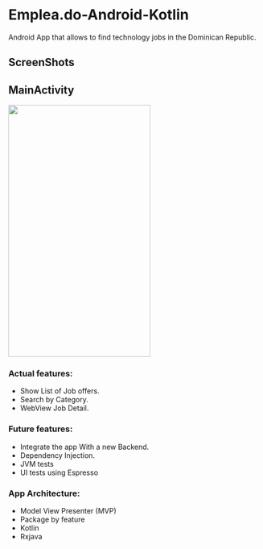 # Emplea.do-Android-Kotlin

Android App that allows to find technology jobs in the Dominican Republic. 

## ScreenShots

## MainActivity
<img src="https://raw.githubusercontent.com/wilsonrc/Emplea.do-Android-Kotlin/develop/screenshots/Home%20Screen.png" align="center" height="500px" width="282px"/>

### Actual features:
+ Show List of Job offers.
+ Search by Category.
+ WebView Job Detail.

### Future features:
+ Integrate the app With a new Backend.
+ Dependency Injection.
+ JVM tests
+ UI tests using Espresso
   
### App Architecture:
+ Model View Presenter (MVP)
+ Package by feature
+ Kotlin
+ Rxjava
